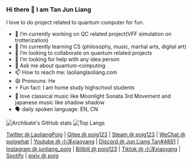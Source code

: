 ### Hi there 👋 I am Tan Jun Liang

I love to do project related to quantum computer for fun.

- 🔭 I’m currently working on QC related project(VFF simulation on trotterization)
- 🌱 I’m currently learning CS (philosophy, music, martial arts, digital art)
- 👯 I’m looking to collaborate on quantum related projects
- 🤔 I’m looking for help with any idea person
- 💬 Ask me about quantum-computing
- 📫 How to reach me: laolianglaoliang.com 
- 😄 Pronouns: He
- ⚡ Fun fact: I am home study highschool students
- 🎵 love classical music like Moonlight Sonata 3rd Movement and japanese music like shadow shadow
- 🗣 daily spoken language: EN, CN

![Archibate's GitHub stats](https://github-readme-stats.vercel.app/api?username=poig&count_private=true&theme=dark)
![Top Langs](https://github-readme-stats.vercel.app/api/top-langs?username=poig&layout=compact&count_private=true&theme=dark)

[Twitter @ LaoliangPoig](https://twitter.com/LaoliangPoig) | [Gitee @ poig123](https://gitee.com/poig123) | [Steam @ poig123](https://steamcommunity.com/id/poig123) | [WeChat @ poigwhat](/) | [Youtube @ 小洋xiaoyang](https://www.youtube.com/channel/UC6B7MD5FaH1AYeuURroJFEA) | [Discord @ Jun Liang Tan#4881](/) | [Instagram @ junliang_poig](https://instagram.com/junliang_poig/) | [Bilibili @ poig123](https://space.bilibili.com/88057915) | [Tiktok @ 小洋xiaoyang](https://tiktok.com/@MS4wLjABAAAA_29sVYl5CK7GIkqJoaY3q5AtLhRGE82sjuFMcS5jINoHNMwrdVXDPlfIxqdvLus5) | [Spotify](https://open.spotify.com/user/22zetopigavrseooipwt5bygy?si=3ffe613af242469f) | [pixiv @ poig](https://www.pixiv.net/en/users/65126909)
<!--
**poig/poig** is a ✨ _special_ ✨ repository because its `README.md` (this file) appears on your GitHub profile.

Here are some ideas to get you started:

- 🔭 I’m currently working on ...
- 🌱 I’m currently learning ...
- 👯 I’m looking to collaborate on ...
- 🤔 I’m looking for help with ...
- 💬 Ask me about ...
- 📫 How to reach me: ...
- 😄 Pronouns: ...
- ⚡ Fun fact: ...
-->
